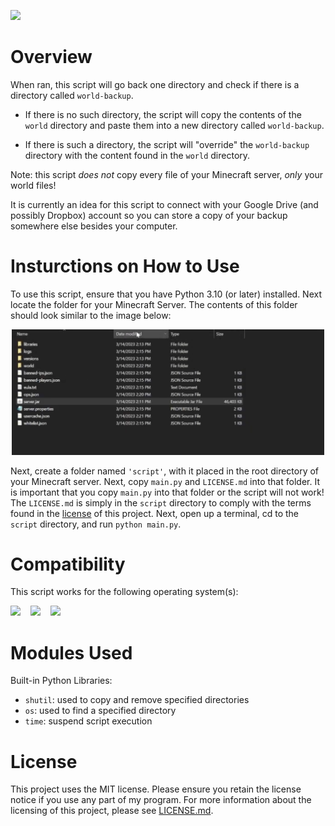 <img src="https://img.shields.io/badge/project%20status-in%20active%20development-brightgreen"></img>

# Overview 

When ran, this script will go back one directory and check if there is a directory called ```world-backup```.  
- If there is no such directory, the script will copy the contents of the ```world``` directory and paste them into a new directory called ```world-backup```.  

- If there is such a directory, the script will "override" the ```world-backup``` directory with the content found in the ```world``` directory.

Note: this script *does not* copy every file of your Minecraft server, *only* your world files!

It is currently an idea for this script to connect with your Google Drive (and possibly Dropbox) account so you can store a copy of your backup somewhere else besides your computer.

# Insturctions on How to Use

To use this script, ensure that you have Python 3.10 (or later) installed.  Next locate the folder for your Minecraft Server.  The contents of this folder should look similar to the image below:

<div align="center">
    <img src="images/server-files.png" width="500px">
</div>

Next, create a folder named ```'script'```, with it placed in the root directory of your Minecraft server. Next, copy ```main.py``` and ```LICENSE.md``` into that folder.  It is important that you copy ```main.py``` into that folder or the script will not work!  The ```LICENSE.md``` is simply in the ```script``` directory to comply with the terms found in the [license](LICENSE.md) of this project.  Next, open up a terminal, cd to the ```script``` directory, and run ```python main.py```.

# Compatibility

This script works for the following operating system(s):

<img src="https://upload.wikimedia.org/wikipedia/commons/b/b6/Cropped-Windows10-icon.png" width=75px>
&nbsp;&nbsp;
<img src="https://upload.wikimedia.org/wikipedia/commons/thumb/1/1b/Apple_logo_grey.svg/1280px-Apple_logo_grey.svg.png" width=60px>
&nbsp;&nbsp;
<img src="https://upload.wikimedia.org/wikipedia/commons/f/f1/Icons8_flat_linux.svg" height=85px>

# Modules Used 

Built-in Python Libraries:

- ```shutil```: used to copy and remove specified directories
- ```os```: used to find a specified directory
- ```time```: suspend script execution

# License

This project uses the MIT license. Please ensure you retain the license notice if you use any part of my program. For more information about the licensing of this project, please see [LICENSE.md](LICENSE.md).
